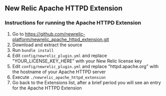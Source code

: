 ## New Relic Apache HTTPD Extension

### Instructions for running the Apache HTTPD Extension

1. Go to https://github.com/newrelic-platform/newrelic_apache_httpd_extension.git
2. Download and extract the source
3. Run `bundle install`
4. Edit `config/newrelic_plugin.yml` and replace "YOUR_LICENSE_KEY_HERE" with your New Relic license key
5. Edit `config/newrelic_plugin.yml` and replace "httpd.apache.org" with the hostname of your Apache HTTPD server
5. Execute `./newrelic_apache_httpd_extension`
1. Go back to the Extensions list, after a brief period you will see an entry for the Apache HTTPD Extension
